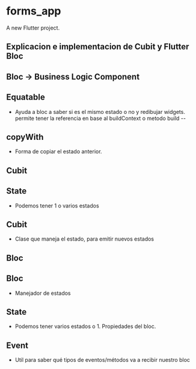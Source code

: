 # forms_app

A new Flutter project.

## Explicacion e implementacion de Cubit y Flutter Bloc
## Bloc -> Business Logic Component

## Equatable
-    Ayuda a bloc a saber si es el mismo estado o no y redibujar widgets. permite tener la referencia en base al buildContext o metodo build --
## copyWith
-    Forma de copiar el estado anterior.

## Cubit
 ## State
-    Podemos tener 1 o varios estados 
 ## Cubit
-    Clase que maneja el estado, para emitir nuevos estados
## Bloc

 ## Bloc
-    Manejador de estados
 ## State
-    Podemos tener varios estados o 1. Propiedades del bloc.
 ## Event
-    Util para saber qué tipos de eventos/métodos va a recibir nuestro bloc
